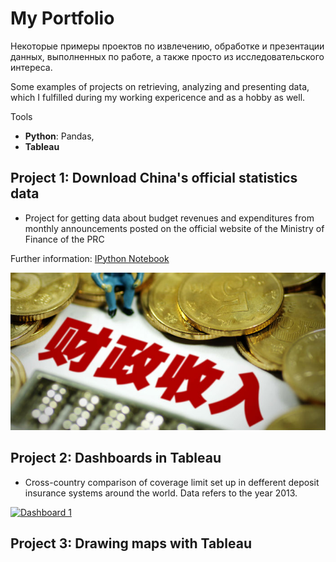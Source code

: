 # My Portfolio
Некоторые примеры проектов по извлечению, обработке и презентации данных, выполненных по работе, а также просто из исследовательского интереса.

Some examples of projects on retrieving, analyzing and presenting data, which I fulfilled during my working expericence and as a hobby as well.

Tools
* **Python**: Pandas,
* **Tableau**

## Project 1: Download China's official statistics data
* Project for getting data about budget revenues and expenditures from monthly announcements posted on the official website of the Ministry of Finance of the PRC 

Further information: [IPython Notebook](https://github.com/dmplekhanov/Parsing_MOF_data/blob/master/MOF_parse.ipynb)

![](/images/Budget_income.png)

## Project 2: Dashboards in Tableau
* Cross-country comparison of coverage limit set up in defferent deposit insurance systems around the world. Data refers to the year 2013.   

<div class='tableauPlaceholder' id='viz1622723802390' style='position: relative'><noscript><a href='#'><img alt='Dashboard 1 ' src='https:&#47;&#47;public.tableau.com&#47;static&#47;images&#47;CB&#47;CBR_communication&#47;Dashboard1&#47;1_rss.png' style='border: none' /></a></noscript><object class='tableauViz'  style='display:none;'><param name='host_url' value='https%3A%2F%2Fpublic.tableau.com%2F' /> <param name='embed_code_version' value='3' /> <param name='site_root' value='' /><param name='name' value='CBR_communication&#47;Dashboard1' /><param name='tabs' value='no' /><param name='toolbar' value='yes' /><param name='static_image' value='https:&#47;&#47;public.tableau.com&#47;static&#47;images&#47;CB&#47;CBR_communication&#47;Dashboard1&#47;1.png' /> <param name='animate_transition' value='yes' /><param name='display_static_image' value='yes' /><param name='display_spinner' value='yes' /><param name='display_overlay' value='yes' /><param name='display_count' value='yes' /><param name='language' value='en-US' /></object></div>                <script type='text/javascript'>                    var divElement = document.getElementById('viz1622723802390');                    var vizElement = divElement.getElementsByTagName('object')[0];                    if ( divElement.offsetWidth > 800 ) { vizElement.style.width='1016px';vizElement.style.height='991px';} else if ( divElement.offsetWidth > 500 ) { vizElement.style.width='1016px';vizElement.style.height='991px';} else { vizElement.style.width='100%';vizElement.style.height='1477px';}                     var scriptElement = document.createElement('script');                    scriptElement.src = 'https://public.tableau.com/javascripts/api/viz_v1.js';                    vizElement.parentNode.insertBefore(scriptElement, vizElement);          </script>


## Project 3: Drawing maps with Tableau



